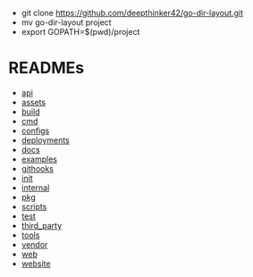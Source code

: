 - git clone https://github.com/deepthinker42/go-dir-layout.git
- mv go-dir-layout project
- export GOPATH=$(pwd)/project


# READMEs
* [api](./src/api/README.md)
* [assets](./src/assets/README.md)
* [build](./src/build/README.md)
* [cmd](./src/cmd/README.md)
* [configs](./src/configs/README.md)
* [deployments](./src/deployments/README.md)
* [docs](./src/docs/README.md)
* [examples](./src/examples/README.md)
* [githooks](./src/githooks/README.md)
* [init](./src/init/README.md)
* [internal](./src/internal/README.md)
* [pkg](./src/pkg/README.md)
* [scripts](./src/scripts/README.md)
* [test](./src/test/README.md)
* [third_party](./src/third_party/README.md)
* [tools](./src/tools/README.md)
* [vendor](./src/vendor/README.md)
* [web](./src/web/README.md)
* [website](./src/website/README.md)
